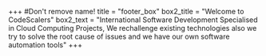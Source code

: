 +++
#Don't remove name!
title = "footer_box"
box2_title = "Welcome to CodeScalers"
box2_text = "International Software Development Specialised in Cloud Computing Projects, We rechallenge existing technologies also we try to solve the root cause of issues and we have our own software automation tools"
+++
